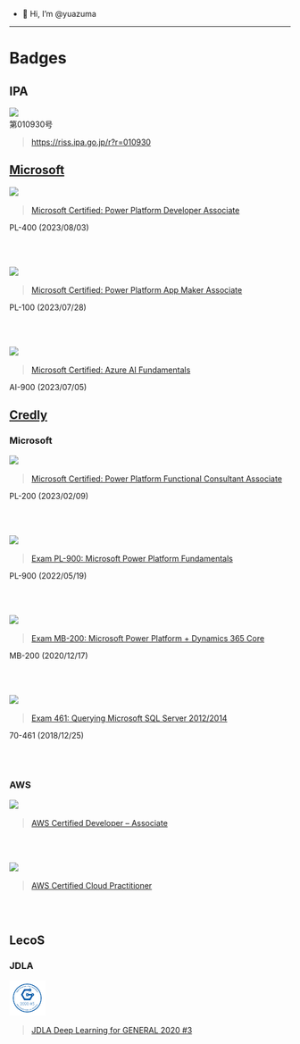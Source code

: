 - 👋 Hi, I’m @yuazuma

---

# Badges

## IPA

<img src="https://user-images.githubusercontent.com/44966997/127832112-bf28d5f6-be68-44a5-ae1a-be03ecc03cff.png" height="64">
<br>
第010930号

> https://riss.ipa.go.jp/r?r=010930


## [Microsoft](https://learn.microsoft.com/ja-jp/users/48268433)

<img src="https://learn.microsoft.com/media/learn/certification/badges/microsoft-certified-associate-badge.svg" height="64">

> [Microsoft Certified: Power Platform Developer Associate](https://learn.microsoft.com/ja-jp/users/48268433/credentials/certification/power-platform-developer-associate)

PL-400 (2023/08/03)

<br><br>

<img src="https://learn.microsoft.com/media/learn/certification/badges/microsoft-certified-associate-badge.svg" height="64">

> [Microsoft Certified: Power Platform App Maker Associate](https://learn.microsoft.com/ja-jp/users/48268433/credentials/certification/power-platform-app-maker)

PL-100 (2023/07/28)

<br><br>

<img src="https://learn.microsoft.com/media/learn/certification/badges/microsoft-certified-fundamentals-badge.svg" height="64">

> [Microsoft Certified: Azure AI Fundamentals](https://learn.microsoft.com/ja-jp/users/48268433/credentials/certification/azure-ai-fundamentals)

AI-900 (2023/07/05)

## [Credly](https://www.credly.com/users/yuta-azuma)

### Microsoft

<img src="https://user-images.githubusercontent.com/44966997/217959557-d6a11b68-83da-4d20-b1e0-18fbf6e17e3b.png" height="64">

> [Microsoft Certified: Power Platform Functional Consultant Associate](https://www.credly.com/badges/7d33992e-11ba-4939-9157-90e9634574d4/public_url)

PL-200 (2023/02/09)

<br><br>

<img src="https://user-images.githubusercontent.com/44966997/169260267-183af4d2-141c-4acc-b9e7-cc4983ddb752.png" height="64">

> [Exam PL-900: Microsoft Power Platform Fundamentals](https://www.credly.com/badges/470dec90-c7de-4003-87af-0cf09267b2ae/public_url)

PL-900 (2022/05/19)

<br><br>

<img src="https://user-images.githubusercontent.com/44966997/127831167-ee8aa995-129e-45e3-a6b9-c961b163fb34.png" height="64">

> [Exam MB-200: Microsoft Power Platform + Dynamics 365 Core](https://www.credly.com/badges/1dd66df4-4a22-444e-82a4-549508ac4726/public_url)

MB-200 (2020/12/17)

<br><br>

<img src="https://user-images.githubusercontent.com/44966997/127831108-0d116273-f8e4-414b-972a-d1de46756a93.png" height="64">

> [Exam 461: Querying Microsoft SQL Server 2012/2014](https://www.credly.com/badges/1076565a-6f49-4869-9cc6-a9e802ef06e4/public_url)

70-461 (2018/12/25)

<br><br>

### AWS

<img src="https://user-images.githubusercontent.com/44966997/177060061-d19de4a8-31de-4dab-bb64-05e7b081d468.png" height="64">

> [AWS Certified Developer – Associate](https://www.credly.com/badges/5a17c5ea-96da-4918-ad78-0e01497c2e9e/public_url)

<br><br>

<img src="https://user-images.githubusercontent.com/44966997/127831202-3c31f192-8050-4ca1-b319-ab9fb72667d8.png" height="64">

> [AWS Certified Cloud Practitioner](https://www.credly.com/badges/e2e89f43-9c8e-46d9-ae21-225f21e90efb/public_url)

<br><br>

## LecoS

### JDLA

<img src="https://raw.githubusercontent.com/yuazuma/yuazuma/main/bDFydFVvUnpzdHRIbytibkFRZjlJdz09.png" height="64">

> [JDLA Deep Learning for GENERAL 2020 #3](https://nlp.netlearning.co.jp/api/v1.0/openBadge/v2/Wallet/Public/GetAssertionShare/bDFydFVvUnpzdHRIbytibkFRZjlJdz09)
